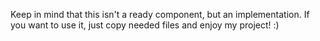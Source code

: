 Keep in mind that this isn't a ready component, but an implementation. If you want to use it, just copy needed files and enjoy my project! :)
